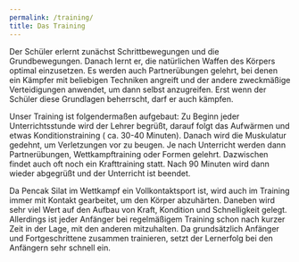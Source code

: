 ```yaml
---
permalink: /training/
title: Das Training
---
```


Der Schüler erlernt zunächst Schrittbewegungen und die Grundbewegungen. Danach lernt er, die natürlichen Waffen des Körpers optimal einzusetzen. Es werden auch Partnerübungen gelehrt, bei denen ein Kämpfer mit beliebigen Techniken angreift und der andere zweckmäßige Verteidigungen anwendet, um dann selbst anzugreifen. Erst wenn der Schüler diese Grundlagen beherrscht, darf er auch kämpfen.

Unser Training ist folgendermaßen aufgebaut:
Zu Beginn jeder Unterrichtsstunde wird der Lehrer begrüßt, darauf folgt das Aufwärmen und etwas Konditionstraining ( ca. 30-40 Minuten). Danach wird die Muskulatur gedehnt, um Verletzungen vor zu beugen. Je nach Unterricht werden dann Partnerübungen, Wettkampftraining oder Formen gelehrt. Dazwischen findet auch oft noch ein Krafttraining statt. Nach 90 Minuten wird dann wieder abgegrüßt und der Unterricht ist beendet.

Da Pencak Silat im Wettkampf ein Vollkontaktsport ist, wird auch im Training immer mit Kontakt gearbeitet, um den Körper abzuhärten. Daneben wird sehr viel Wert auf den Aufbau von Kraft, Kondition und Schnelligkeit gelegt. Allerdings ist jeder Anfänger bei regelmäßigem Training schon nach kurzer Zeit in der Lage, mit den anderen mitzuhalten. Da grundsätzlich Anfänger und Fortgeschrittene zusammen trainieren, setzt der Lernerfolg bei den Anfängern sehr schnell ein.